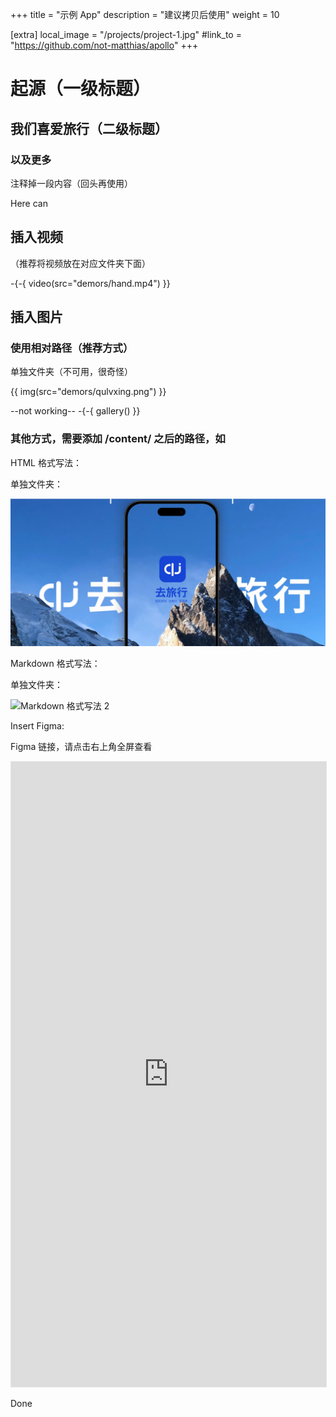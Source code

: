 +++
title = "示例 App"
description = "建议拷贝后使用"
weight = 10

[extra]
local_image = "/projects/project-1.jpg"
#link_to = "https://github.com/not-matthias/apollo"
+++

# 起源（一级标题）

## 我们喜爱旅行（二级标题）

### 以及更多


注释掉一段内容（回头再使用）

<!-- 注释内容在这里，不会显示,blabla -->
<!-- 注释内容在这里，不会显示,blabla -->

Here can


## 插入视频

（推荐将视频放在对应文件夹下面）

-{-{ video(src="demors/hand.mp4") }}


## 插入图片

### 使用相对路径（推荐方式）

<!-- -{-{ img(src="./demors/qulvxing.png", text="The default fit for images is fit to screen") }} -->

单独文件夹（不可用，很奇怪）

{{ img(src="demors/qulvxing.png") }}

--not working--
-{-{ gallery() }}

### 其他方式，需要添加 /content/ 之后的路径，如

HTML 格式写法：

单独文件夹：

<img src="/projects/demors/qulvxing.png" />

Markdown 格式写法：

单独文件夹：

![Markdown 格式写法 2](/projects/demors/project-1.jpg)


Insert Figma:

Figma 链接，请点击右上角全屏查看

<iframe style="border: 1px solid rgba(0, 0, 0, 0.1);" width="100%" height="1000" src="https://embed.figma.com/proto/FwhW362CHL0BVo1G8iCqii/%E5%8E%BB%E6%97%85%E8%A1%8C%E4%BD%9C%E5%93%81%E9%9B%86%E6%8E%92%E7%89%881013-(%E5%85%AC%E5%BC%80)?page-id=0%3A1&node-id=4322-10943&node-type=canvas&viewport=5650%2C355%2C0.26&scaling=min-zoom&content-scaling=fixed&embed-host=share" allowfullscreen></iframe>


Done
